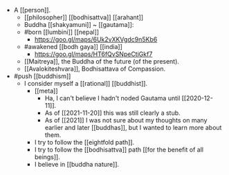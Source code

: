 - A [[person]].
	- [[philosopher]] [[bodhisattva]] [[arahant]]
	- Buddha [[shakyamuni]] ~ [[gautama]]:
    - #born [[lumbini]] [[nepal]]
      - https://goo.gl/maps/6Uk2vXKVgdc9n5Kb6
    - #awakened [[bodh gaya]] [[india]]
      - https://goo.gl/maps/HT6fQvSNpeCtiGkf7
  - [[Maitreya]], the Buddha of the future (of the present).
  - [[Avalokiteshvara]], Bodhisattava of Compassion.
- #push [[buddhism]]
  - I consider myself a [[rational]] [[buddhist]].
    - [[meta]]
      - Ha, I can't believe I hadn't noded Gautama until [[2020-12-11]].
      - As of [[2021-11-20]] this was still clearly a stub.
      - As of [[2021]] I was not sure about my thoughts on many earlier and later [[buddhas]], but I wanted to learn more about them.
    - I try to follow the [[eightfold path]].
    - I try to follow the [[bodhisattva]] path [[for the benefit of all beings]].
    - I believe in [[buddha nature]].

